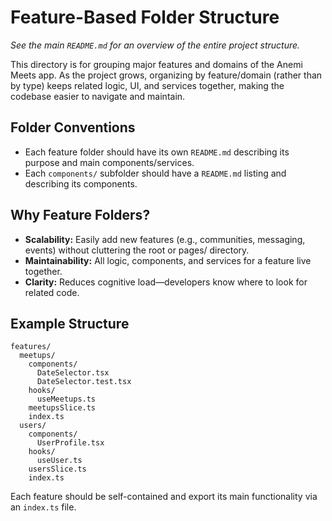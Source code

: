 # Feature-Based Folder Structure

_See the main `README.md` for an overview of the entire project structure._

This directory is for grouping major features and domains of the Anemi Meets app. As the project grows, organizing by feature/domain (rather than by type) keeps related logic, UI, and services together, making the codebase easier to navigate and maintain.

## Folder Conventions
- Each feature folder should have its own `README.md` describing its purpose and main components/services.
- Each `components/` subfolder should have a `README.md` listing and describing its components.

## Why Feature Folders?
- **Scalability:** Easily add new features (e.g., communities, messaging, events) without cluttering the root or pages/ directory.
- **Maintainability:** All logic, components, and services for a feature live together.
- **Clarity:** Reduces cognitive load—developers know where to look for related code.

## Example Structure

```
features/
  meetups/
    components/
      DateSelector.tsx
      DateSelector.test.tsx
    hooks/
      useMeetups.ts
    meetupsSlice.ts
    index.ts
  users/
    components/
      UserProfile.tsx
    hooks/
      useUser.ts
    usersSlice.ts
    index.ts
```

Each feature should be self-contained and export its main functionality via an `index.ts` file.
